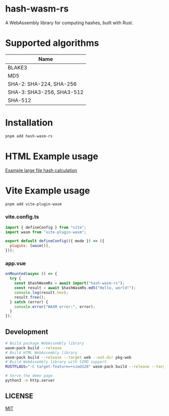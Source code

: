 # hash-wasm-rs

A WebAssembly library for computing hashes, built with Rust.

# Supported algorithms

| Name  
| ----------------------------------------------  
| BLAKE3  
| MD5  
| SHA-2: SHA-224, SHA-256  
| SHA-3: SHA3-256, SHA3-512
| SHA-512

# Installation

```bash
pnpm add hash-wasm-rs
```

# HTML Example usage

[Example large file hash calculation](./index.html)

# Vite Example usage

```bash
pnpm add vite-plugin-wasm
```

### vite.config.ts

```javascript
import { defineConfig } from "vite";
import wasm from "vite-plugin-wasm";

export default defineConfig(({ mode }) => ({
  plugins: [wasm()],
}));
```

### app.vue

```javascript
onMounted(async () => {
  try {
    const $hashWasmRs = await import("hash-wasm-rs");
    const result = await $hashWasmRs.md5("Hello, world!");
    console.log(result.hex);
    result.free();
  } catch (error) {
    console.error("WASM error:", error);
  }
});
```

## Development

```bash
# Build package WebAssembly library
wasm-pack build --release
# Build HTML WebAssembly library
wasm-pack build --release --target web --out-dir pkg-web
# Build WebAssembly library with SIMD support
RUSTFLAGS="-C target-feature=+simd128" wasm-pack build --release --target web

# Serve the demo page
python3 -m http.server
```

## LICENSE

[MIT](./LICENSE)

